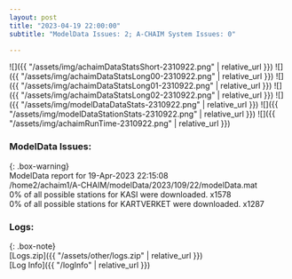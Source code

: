 ```yaml
---
layout: post
title: "2023-04-19 22:00:00"
subtitle: "ModelData Issues: 2; A-CHAIM System Issues: 0"

---
```


![]({{ "/assets/img/achaimDataStatsShort-2310922.png" | relative_url }})
![]({{ "/assets/img/achaimDataStatsLong00-2310922.png" | relative_url }})
![]({{ "/assets/img/achaimDataStatsLong01-2310922.png" | relative_url }})
![]({{ "/assets/img/achaimDataStatsLong02-2310922.png" | relative_url }})
![]({{ "/assets/img/modelDataDataStats-2310922.png" | relative_url }})
![]({{ "/assets/img/modelDataStationStats-2310922.png" | relative_url }})
![]({{ "/assets/img/achaimRunTime-2310922.png" | relative_url }})


### ModelData Issues:  
  
{: .box-warning}  
 ModelData report for 19-Apr-2023 22:15:08   
 /home2/achaim1/A-CHAIM/modelData/2023/109/22/modelData.mat   
 0% of all possible stations for KASI were downloaded. x1578   
 0% of all possible stations for KARTVERKET were downloaded. x1287   
  


### Logs:  
  
{: .box-note}  
[Logs.zip]({{ "/assets/other/logs.zip" | relative_url }})  
[Log Info]({{ "/logInfo" | relative_url }})  
